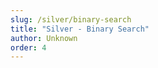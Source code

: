 ```yaml
---
slug: /silver/binary-search
title: "Silver - Binary Search"
author: Unknown
order: 4
---
```


<!-- END DESCRIPTION -->
